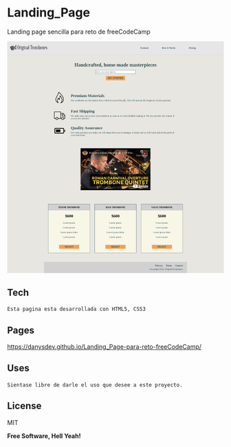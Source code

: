# Landing_Page
 Landing page sencilla para reto de freeCodeCamp

![captura de pantalla de la pagina](https://github.com/DanysDev/Landing_Page-para-reto-freeCodeCamp/blob/main/assets/capturas/Landing%20page.png)


## Tech

    Esta pagina esta desarrollada con HTML5, CSS3  

## Pages
   https://danysdev.github.io/Landing_Page-para-reto-freeCodeCamp/

## Uses

    Sientase libre de darle el uso que desee a este proyecto.

## License

MIT

**Free Software, Hell Yeah!**

